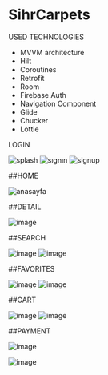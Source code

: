 # SihrCarpets

USED TECHNOLOGIES
- MVVM architecture
- Hilt
- Coroutines
- Retrofit
- Room
- Firebase Auth
- Navigation Component
- Glide
- Chucker
- Lottie


LOGIN

![splash](https://github.com/esranas/SihrCarpets/assets/69365543/0ccbdc65-7235-46fb-a655-4ece8a1c83eb)
![sıgnın](https://github.com/esranas/SihrCarpets/assets/69365543/97b896af-7cd8-4965-b45b-4e448d302afa)
![signup](https://github.com/esranas/SihrCarpets/assets/69365543/591fdf7f-bdd7-4771-b779-3f0b6bc6d5c1)


##HOME

![anasayfa](https://github.com/esranas/SihrCarpets/assets/69365543/5fc51f9a-6b36-4b8b-91a5-31f35e6150b3)



##DETAIL

![image](https://github.com/esranas/SihrCarpets/assets/69365543/d7c63db7-c788-41c2-8eb5-d33ecde0d42d)



##SEARCH

![image](https://github.com/esranas/SihrCarpets/assets/69365543/90ae0727-6993-4c8d-9c92-8ddaaa840c63)
![image](https://github.com/esranas/SihrCarpets/assets/69365543/1ab58e6e-a321-420f-ac57-a2f52bd1d832)




##FAVORITES

![image](https://github.com/esranas/SihrCarpets/assets/69365543/c65913c9-a2cd-4193-ac80-0ee3d47f9194)
![image](https://github.com/esranas/SihrCarpets/assets/69365543/d3a30512-3821-4e1d-8e63-1977ef3f1978)




##CART

![image](https://github.com/esranas/SihrCarpets/assets/69365543/f1c88eea-5720-4720-9939-17f5cccc1ce4)
![image](https://github.com/esranas/SihrCarpets/assets/69365543/f85cccfc-5fb2-4ba3-a3ac-d937d74b8829)



##PAYMENT

![image](https://github.com/esranas/SihrCarpets/assets/69365543/c1580fd5-477c-449b-b2e3-7fc16787847b)

![image](https://github.com/esranas/SihrCarpets/assets/69365543/d8cb479b-e32a-4e74-a69e-6382f624e923)

